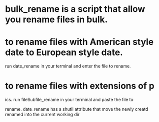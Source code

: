 # bulk_rename is a script that allow you rename files in bulk.
# to rename files with American style date to European style date.
run date_rename in your terminal and enter the file to rename.
# to rename files with extensions of p
ics.
run fileSubfile_rename in your terminal and paste the file to

 rename.
date_rename has a shutil attribute that move the newly creatd renamed into the current working dir
